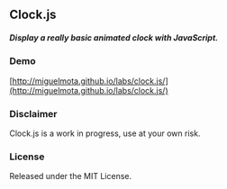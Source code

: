 ## Clock.js

##### Display a really basic animated clock with JavaScript.

### Demo
[http://miguelmota.github.io/labs/clock.js/](http://miguelmota.github.io/labs/clock.js/)

### Disclaimer

Clock.js is a work in progress, use at your own risk.

### License

Released under the MIT License.
